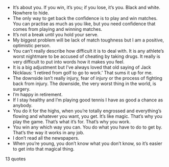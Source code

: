  - It’s about you. If you win, it’s you; if you lose, it’s you. Black and white. Nowhere to hide.
 - The only way to get back the confidence is to play and win matches. You can practise as much as you like, but you need confidence that comes from playing and winning matches.
 - It’s not a break until you hold your serve.
 - My biggest problem will be lack of match toughness but I am a positive, optimistic person.
 - You can’t really describe how difficult it is to deal with. It is any athlete’s worst nightmare to be accused of cheating by taking drugs. It really is very difficult to put into words how it makes you feel.
 - It is a big adjustment but I’ve always loved that old saying of Jack Nicklaus: ‘I retired from golf to go to work.’ That sums it up for me.
 - The downside isn’t really injury, fear of injury or the process of fighting back from injury. The downside, the very worst thing in the world, is surgery.
 - I’m happy in retirement.
 - If I stay healthy and I’m playing good tennis I have as good a chance as anybody.
 - You do it for the highs, when you’re totally engrossed and everything’s flowing and whatever you want, you get. It’s like magic. That’s why you play the game. That’s what it’s for. That’s why you work.
 - You win any which way you can. You do what you have to do to get by. That’s the way it works in any job.
 - I don’t read all the newspapers.
 - When you’re young, you don’t know what you don’t know, so it’s easier to get into that magical thing.

13 quotes